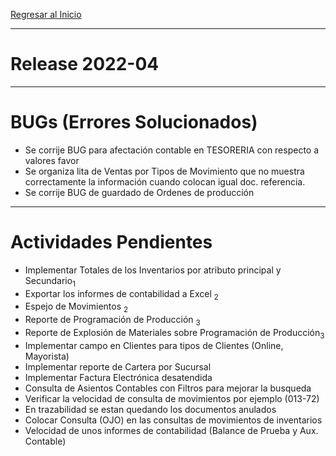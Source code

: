 [Regresar al Inicio](../README.md)

---
# Release 2022-04

---
# BUGs (Errores Solucionados)
- Se corrije BUG para afectación contable en TESORERIA con respecto a valores favor 
- Se organiza lita de Ventas por Tipos de Movimiento que no muestra correctamente la información cuando colocan igual doc. referencia.
- Se corrije BUG de guardado de Ordenes de producción


---
# Actividades Pendientes

- Implementar Totales de los Inventarios por atributo principal y Secundario<sub>1</sub>
- Exportar los informes de contabilidad a Excel <sub>2</sub> 
- Espejo de Movimientos <sub>2</sub>
- Reporte de Programación de Producción <sub>3</sub>
- Reporte de Explosión de Materiales sobre Programación de Producción<sub>3</sub>
- Implementar campo en Clientes para tipos de Clientes (Online, Mayorista)
- Implementar reporte de Cartera por Sucursal
- Implementar Factura Electrónica desatendida
- Consulta de Asientos Contables con Filtros para mejorar la busqueda
- Verificar la velocidad de consulta de movimientos por ejemplo (013-72)
- En trazabilidad se estan quedando los documentos anulados
- Colocar Consulta (OJO) en las consultas de movimientos de inventarios
- Velocidad de unos informes de contabilidad (Balance de Prueba y Aux. Contable)
